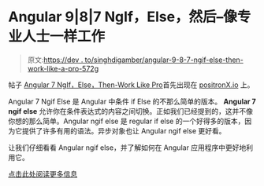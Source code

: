 # Angular 9|8|7 NgIf，Else，然后–像专业人士一样工作

> 原文:[https://dev . to/singhdigamber/angular-9-8-7-ngif-else-then-work-like-a-pro-572g](https://dev.to/singhdigamber/angular-9-8-7-ngif-else-then-work-like-a-pro-572g)

帖子 [Angular 7 NgIf，Else，Then-Work Like Pro](https://www.positronx.io/angular-7-ngif-else-then-work-like-a-pro/)首先出现在 [positronX.io](https://www.positronx.io) 上。

Angular 7 Ngif Else 是 Angular 中条件 if Else 的不那么简单的版本。 **Angular 7 ngif else** 允许你在条件表达式的内容之间切换。正如我们已经提到的，这并不像你想的那么简单。Angular ngif else 是 regular if else 的一个好得多的版本，因为它提供了许多有用的语法。异步对象也让 Angular ngif else 更好看。

让我们仔细看看 Angular ngif else，并了解如何在 Angular 应用程序中更好地利用它。

[点击此处阅读更多信息](https://www.positronx.io/angular-7-ngif-else-then-work-like-a-pro/)